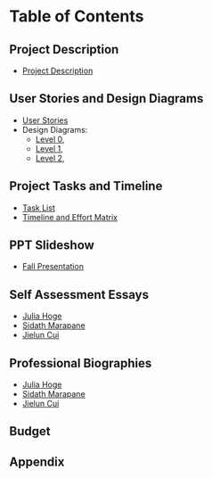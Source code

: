 # Table of Contents

## Project Description
- [Project Description](/Documentation/project_description.md)

## User Stories and Design Diagrams
- [User Stories](/Documentation/user_stories.md)
- Design Diagrams:
  - [Level 0](/Documentation/Design_Diagrams/FilmTrack_D0.jpg), 
  - [Level 1](/Documentation/Design_Diagrams/FilmTrack_D1.jpg),
  - [Level 2](/Documentation/Design_Diagrams/FilmTrack_D2.jpg),

## Project Tasks and Timeline
- [Task List](/Documentation/tasklist.md)
- [Timeline and Effort Matrix](/Documentation/milestones_timeline_effort.md)

## PPT Slideshow
- [Fall Presentation](/Documentation/fall_presentation.pdf)

## Self Assessment Essays
- [Julia Hoge](/Documentation/capstone_assessment_Julia-Hoge.md)
- [Sidath Marapane](/Documentation/capstone_assessment_Sidath-Marapane.md)
- [Jielun Cui](/Documentation/capstone_assessment_Jielun-Cui.md)

## Professional Biographies
- [Julia Hoge](/Documentation/professional_bio_Julia-Hoge.md)
- [Sidath Marapane](/Documentation/professional_bio_Sidath-Marapane.md)
- [Jielun Cui](/Documentation/professional_bio_Jielun-Cui.md)

## Budget


## Appendix










